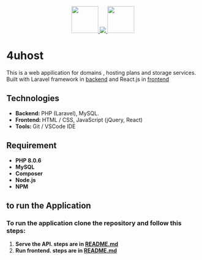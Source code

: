 <p align="center">
        <a href="https://laravel.com/" rel="nofollow">
            <img src="https://camo.githubusercontent.com/20b4a486c03551decc449bbca9e4fe3de15699c928a716f1442b9af721b2ded0/68747470733a2f2f75706c6f61642e77696b696d656469612e6f72672f77696b6970656469612f636f6d6d6f6e732f332f33362f4c6f676f2e6d696e2e737667" height="70" data-canonical-src="https://upload.wikimedia.org/wikipedia/commons/3/36/Logo.min.svg" style="max-width:100%;">
        </a>
        <a href="https://reactjs.org/" rel="nofollow">
            <img src="https://www.alioze.com/wp-content/uploads/2016/11/react-js.png" style="max-width:100%;">
        </a>
        <img src="https://upload.wikimedia.org/wikipedia/commons/thumb/9/99/Unofficial_JavaScript_logo_2.svg/480px-Unofficial_JavaScript_logo_2.svg.png" height="70"style="max-width:100%;">
</p>

# 4uhost
This is a web appilication for domains , hosting plans and storage services. Built with Laravel framework in <a href="https://github.com/Elh-Ayoub/4uhost/tree/main/Api">backend</a> 
and React.js in <a href="https://github.com/Elh-Ayoub/4uhost/blob/main/frontend">frontend</a>

<h2>Technologies</h2>
<ul>
    <li><b>Backend: </b> PHP (Laravel), MySQL. </li>
    <li><b>Frontend: </b> HTML / CSS, JavaScript (jQuery, React) </li>
    <li><b>Tools: </b> Git / VSCode IDE </li>
</ul>

<h2>Requirement</h2>
<ul>
    <li><b>PHP 8.0.6</b></li>
    <li><b>MySQL</b></li>
    <li><b>Composer</b></li>
    <li><b>Node.js</b></li>
    <li><b>NPM</b></li>
</ul>
<h2>to run the Application</h2>
<h3>To run the application clone the repository and follow this steps:</h3>
<ol>
    <li><b>Serve the API. steps are in <a href="https://github.com/Elh-Ayoub/4uhost/tree/main/Api">README.md</a></b></li>
    <li><b>Run frontend. steps are in <a href="https://github.com/Elh-Ayoub/4uhost/blob/main/frontend">README.md</a></b></li>
</ol>
